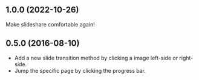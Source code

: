 ## 1.0.0 (2022-10-26)

Make slideshare comfortable again!

## 0.5.0 (2016-08-10)

* Add a new slide transition method by clicking a image left-side or right-side.
* Jump the specific page by clicking the progress bar.
